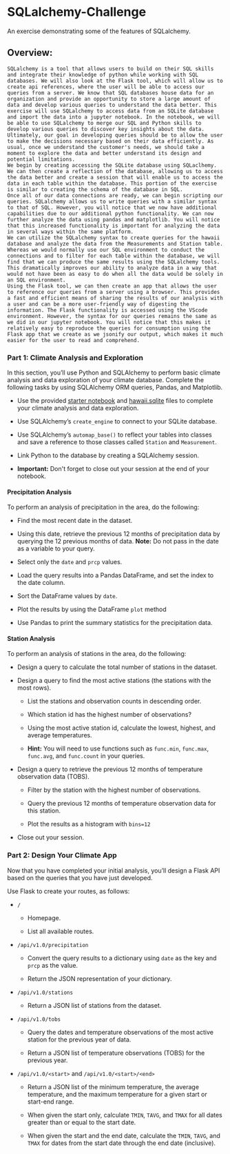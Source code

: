 # SQLalchemy-Challenge
An exercise demonstrating some of the features of SQLalchemy.

## Overview:
	SQLalchemy is a tool that allows users to build on their SQL skills and integrate their knowledge of python while working with SQL databases. We will also look at the Flask tool, which will allow us to create api references, where the user will be able to access our queries from a server. We know that SQL databases house data for an organization and provide an opportunity to store a large amount of data and develop various queries to understand the data better. This exercise will use SQLalchemy to access data from an SQLite database and import the data into a jupyter notebook. In the notebook, we will be able to use SQLalchemy to merge our SQL and Python skills to develop various queries to discover key insights about the data. Ultimately, our goal in developing queries should be to allow the user to make the decisions necessary based on their data efficiently. As usual, once we understand the customer's needs, we should take a moment to explore the data and better understand its design and potential limitations.
	We begin by creating accessing the SQLite database using SQLaclhemy. We can then create a reflection of the database, allowing us to access the data better and create a session that will enable us to access the data in each table within the database. This portion of the exercise is similar to creating the schema of the database in SQL.
	Once all of our data connections are ready, we can begin scripting our queries. SQLalchemy allows us to write queries with a similar syntax to that of SQL. However, you will notice that we now have additional capabilities due to our additional python functionality. We can now further analyze the data using pandas and matplotlib. You will notice that this increased functionality is important for analyzing the data in several ways within the same platform. 
	We can utilize the SQLalchemy syntax to create queries for the hawaii database and analyze the data from the Measurements and Station table. Whereas we would normally use our SQL environment to conduct the connections and to filter for each table within the database, we will find that we can produce the same results using the SQLalchemy tools. This dramatically improves our ability to analyze data in a way that would not have been as easy to do when all the data would be solely in an SQL environment. 
	Using the Flask tool, we can then create an app that allows the user to reference our queries from a server using a browser. This provides a fast and efficient means of sharing the results of our analysis with a user and can be a more user-friendly way of digesting the information. The Flask functionality is accessed using the VScode environment. However, the syntax for our queries remains the same as we did in our jupyter notebook. You will notice that this makes it relatively easy to reproduce the queries for consumption using the Flask app that we create as we jsonify our output, which makes it much easier for the user to read and comprehend. 

### Part 1: Climate Analysis and Exploration

In this section, you’ll use Python and SQLAlchemy to perform basic climate analysis and data exploration of your climate database. Complete the following tasks by using SQLAlchemy ORM queries, Pandas, and Matplotlib.

* Use the provided [starter notebook](climate_starter.ipynb) and [hawaii.sqlite](Resources/hawaii.sqlite) files to complete your climate analysis and data exploration.

* Use SQLAlchemy’s `create_engine` to connect to your SQLite database.

* Use SQLAlchemy’s `automap_base()` to reflect your tables into classes and save a reference to those classes called `Station` and `Measurement`.

* Link Python to the database by creating a SQLAlchemy session.

* **Important:** Don't forget to close out your session at the end of your notebook.

#### Precipitation Analysis

To perform an analysis of precipitation in the area, do the following:

* Find the most recent date in the dataset.

* Using this date, retrieve the previous 12 months of precipitation data by querying the 12 previous months of data. **Note:** Do not pass in the date as a variable to your query.

* Select only the `date` and `prcp` values.

* Load the query results into a Pandas DataFrame, and set the index to the date column.

* Sort the DataFrame values by `date`.

* Plot the results by using the DataFrame `plot` method

* Use Pandas to print the summary statistics for the precipitation data.

#### Station Analysis

To perform an analysis of stations in the area, do the following:

* Design a query to calculate the total number of stations in the dataset.

* Design a query to find the most active stations (the stations with the most rows).

    * List the stations and observation counts in descending order.

    * Which station id has the highest number of observations?

    * Using the most active station id, calculate the lowest, highest, and average temperatures.

    * **Hint:** You will need to use functions such as `func.min`, `func.max`, `func.avg`, and `func.count` in your queries.

* Design a query to retrieve the previous 12 months of temperature observation data (TOBS).

    * Filter by the station with the highest number of observations.

    * Query the previous 12 months of temperature observation data for this station.

    * Plot the results as a histogram with `bins=12`

* Close out your session.

### Part 2: Design Your Climate App

Now that you have completed your initial analysis, you’ll design a Flask API based on the queries that you have just developed.

Use Flask to create your routes, as follows:

* `/`

    * Homepage.

    * List all available routes.

* `/api/v1.0/precipitation`

    * Convert the query results to a dictionary using `date` as the key and `prcp` as the value.

    * Return the JSON representation of your dictionary.

* `/api/v1.0/stations`

    * Return a JSON list of stations from the dataset.

* `/api/v1.0/tobs`

    * Query the dates and temperature observations of the most active station for the previous year of data.

    * Return a JSON list of temperature observations (TOBS) for the previous year.

* `/api/v1.0/<start>` and `/api/v1.0/<start>/<end>`

    * Return a JSON list of the minimum temperature, the average temperature, and the maximum temperature for a given start or start-end range.

    * When given the start only, calculate `TMIN`, `TAVG`, and `TMAX` for all dates greater than or equal to the start date.

    * When given the start and the end date, calculate the `TMIN`, `TAVG`, and `TMAX` for dates from the start date through the end date (inclusive).

